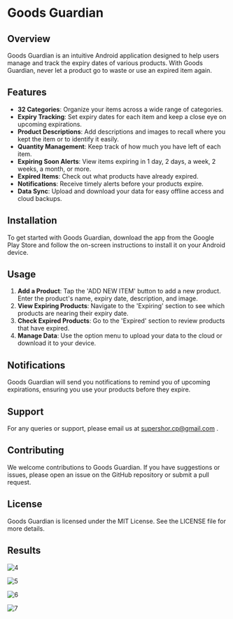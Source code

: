 # Goods Guardian

## Overview
Goods Guardian is an intuitive Android application designed to help users manage and track the expiry dates of various products. With Goods Guardian, never let a product go to waste or use an expired item again.

## Features
- **32 Categories**: Organize your items across a wide range of categories.
- **Expiry Tracking**: Set expiry dates for each item and keep a close eye on upcoming expirations.
- **Product Descriptions**: Add descriptions and images to recall where you kept the item or to identify it easily.
- **Quantity Management**: Keep track of how much you have left of each item.
- **Expiring Soon Alerts**: View items expiring in 1 day, 2 days, a week, 2 weeks, a month, or more.
- **Expired Items**: Check out what products have already expired.
- **Notifications**: Receive timely alerts before your products expire.
- **Data Sync**: Upload and download your data for easy offline access and cloud backups.

## Installation
To get started with Goods Guardian, download the app from the Google Play Store and follow the on-screen instructions to install it on your Android device.

## Usage
1. **Add a Product**: Tap the 'ADD NEW ITEM' button to add a new product. Enter the product's name, expiry date, description, and image.
2. **View Expiring Products**: Navigate to the 'Expiring' section to see which products are nearing their expiry date.
3. **Check Expired Products**: Go to the 'Expired' section to review products that have expired.
4. **Manage Data**: Use the option menu to upload your data to the cloud or download it to your device.

## Notifications
Goods Guardian will send you notifications to remind you of upcoming expirations, ensuring you use your products before they expire.

## Support
For any queries or support, please email us at supershor.cp@gmail.com .

## Contributing
We welcome contributions to Goods Guardian. If you have suggestions or issues, please open an issue on the GitHub repository or submit a pull request.

## License
Goods Guardian is licensed under the MIT License. See the LICENSE file for more details.

## Results 


![4](https://github.com/supershor/Goods-Guardian/assets/113038485/2e879f10-5700-461e-a8d5-1cad36c28394)

![5](https://github.com/supershor/Goods-Guardian/assets/113038485/28c97c4b-8ccf-4400-862a-113759a9869d)

![6](https://github.com/supershor/Goods-Guardian/assets/113038485/18a886f0-69d2-4f4b-9a1f-9f0c5b1716e7)

![7](https://github.com/supershor/Goods-Guardian/assets/113038485/d77c75f5-1550-48ee-b7f3-76c6b976cb5c)




